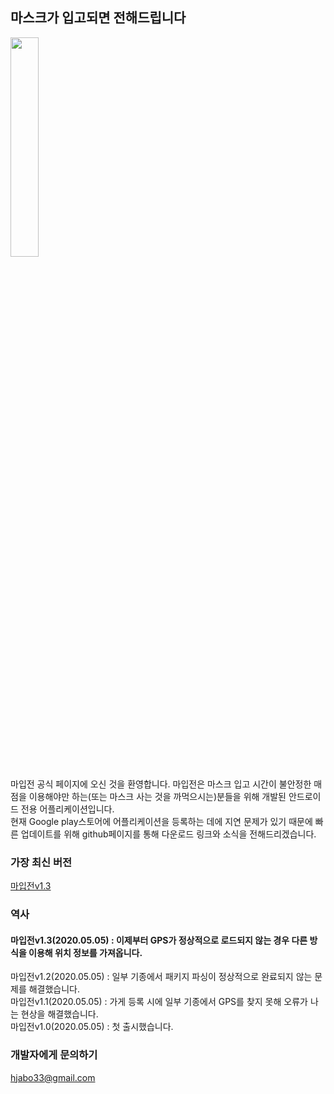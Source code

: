 ## 마스크가 입고되면 전해드립니다

<img width="30%" src="https://user-images.githubusercontent.com/46516483/80445070-53868280-894e-11ea-9805-d4b8504a935a.png">

                                                                                                                         
마입전 공식 페이지에 오신 것을 환영합니다. 마입전은 마스크 입고 시간이 불안정한 매점을 이용해야만 하는(또는 마스크 사는 것을 까먹으시는)분들을 위해 개발된 안드로이드 전용 어플리케이션입니다.  
현재 Google play스토어에 어플리케이션을 등록하는 데에 지연 문제가 있기 때문에 빠른 업데이트를 위해 github페이지를 통해 다운로드 링크와 소식을 전해드리겠습니다.

### 가장 최신 버전
[마입전v1.3](https://github.com/hjabo/hjabo.github.io/releases/download/1.3/MaEipJun.v1.3.apk)

### 역사
#### 마입전v1.3(2020.05.05) : 이제부터 GPS가 정상적으로 로드되지 않는 경우 다른 방식을 이용해 위치 정보를 가져옵니다.  
마입전v1.2(2020.05.05) : 일부 기종에서 패키지 파싱이 정상적으로 완료되지 않는 문제를 해결했습니다.  
마입전v1.1(2020.05.05) : 가게 등록 시에 일부 기종에서 GPS를 찾지 못해 오류가 나는 현상을 해결했습니다.  
마입전v1.0(2020.05.05) : 첫 출시했습니다.  

### 개발자에게 문의하기
<hjabo33@gmail.com>
